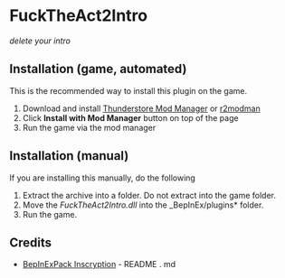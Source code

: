# FuckTheAct2Intro

_delete your intro_

## Installation (game, automated)

This is the recommended way to install this plugin on the game.

1. Download and install [Thunderstore Mod Manager](https://www.overwolf.com/app/Thunderstore-Thunderstore_Mod_Manager) or [r2modman](https://timberborn.thunderstore.io/package/ebkr/r2modman/)
2. Click **Install with Mod Manager** button on top of the page
3. Run the game via the mod manager

## Installation (manual)

If you are installing this manually, do the following

1. Extract the archive into a folder. Do not extract into the game folder.
2. Move the _FuckTheAct2Intro.dll_ into the \_BepInEx/plugins\* folder.
3. Run the game.

## Credits

- [BepInExPack Inscryption](https://inscryption.thunderstore.io/package/BepInEx/BepInExPack_Inscryption/) - README . md
